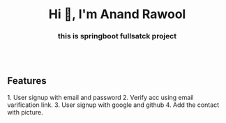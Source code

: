  <h1 align="center">Hi 👋, I'm Anand Rawool</h1>
<h3 align="center">this is springboot fullsatck project </h3>
<br>
<br>
<h2 > Features </h2>
1. User signup with email and password
2. Verify acc using email varification link.
3. User signup with google and github
4. Add the contact with picture.

